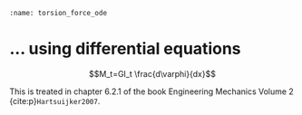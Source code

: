 ```{index} Section forces in torsional structure; using differential equations
:name: torsion_force_ode
```
# ... using differential equations

$$M_t=GI_t \frac{d\varphi}{dx}$$

This is treated in chapter 6.2.1 of the book Engineering Mechanics Volume 2 {cite:p}`Hartsuijker2007`.